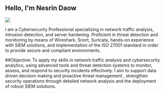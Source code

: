 ## Hello, I'm Nesrin Daow

<a href="https://www.linkedin.com/in/nesrin-daow-4229b8243/"><img src="https://img.shields.io/badge/-LinkedIn-0072b1?&style=for-the-badge&logo=linkedin&logoColor=white" /></a>

I am a Cybersecurity Professional specializing in network traffic analysis, intrusion detection, and server hardening. Proficient in threat detection and monitoring by means of Wireshark, Snort, Suricata, hands-on experience with SIEM solutions, and implementation of the ISO 27001 standard in order to provide secure and compliant environments.

##Objective:
To apply my skills in network traffic analysis and cybersecurity analytics, using advanced tools and threat detection systems to monitor, assess, and respond to security incidents effectively. I aim to support data driven decision making and proactive threat management , strengthen security operations through detailed network analysis and the deployment of robust SIEM solutions.
